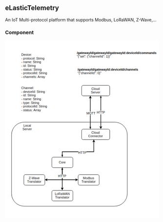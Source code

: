 ## eLasticTelemetry
An IoT Multi-protocol platform that supports Modbus, LoRaWAN, Z-Wave,...

### Component
![Block Diagram](./images/blockdiagram.png)